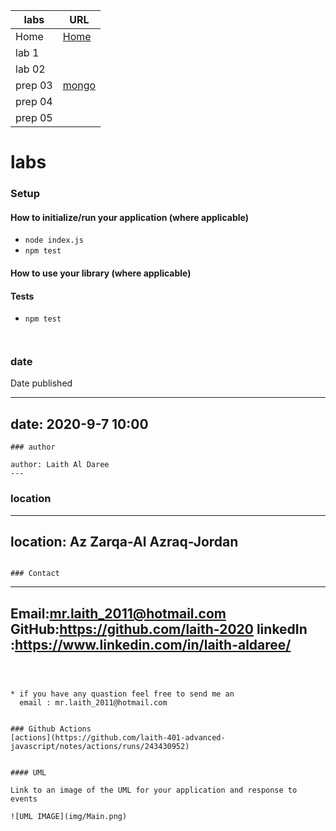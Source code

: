 


**labs**     | **URL**
------------ | -------------
Home         | [Home](https://github.com/laith-401-advanced-javascript/notes)
 lab 1       | [](https://github.com/laith-401-advanced-javascript/notes/pull/1)
 lab 02      | [](https://github.com/laith-401-advanced-javascript/notes/pull/2)
 prep 03     | [mongo](https://github.com/laith-401-advanced-javascript/notes/pull/3)
 prep 04     | [](https://github.com/laith-401-advanced-javascript/notes/pull/4)
 prep 05     | []()





# labs


### Setup


#### How to initialize/run your application (where applicable)

-  `node index.js`
- `npm test `

#### How to use your library (where applicable)

#### Tests

- `npm test`

```


```
### date
Date published

---
date: 2020-9-7 10:00
---
```
### author

author: Laith Al Daree
---
```
### location

---
location: Az Zarqa-Al Azraq-Jordan
---
```

### Contact 
```
---
Email:mr.laith_2011@hotmail.com
GitHub:https://github.com/laith-2020
linkedIn :https://www.linkedin.com/in/laith-aldaree/
---
```



* if you have any quastion feel free to send me an 
  email : mr.laith_2011@hotmail.com


### Github Actions
[actions](https://github.com/laith-401-advanced-javascript/notes/actions/runs/243430952)


#### UML

Link to an image of the UML for your application and response to events

![UML IMAGE](img/Main.png)
